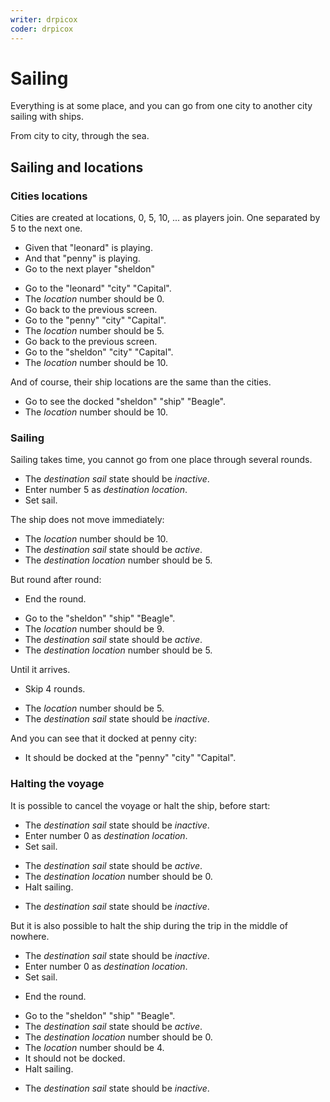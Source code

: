 ```yaml
---
writer: drpicox
coder: drpicox
---
```

# Sailing

Everything is at some place, and you can go from
one city to another city sailing with ships.

From city to city, through the sea.

## Sailing and locations

### Cities locations

Cities are created at locations, 0, 5, 10, ... as players join.
One separated by 5 to the next one.

 * Given that "leonard" is playing.
 * And that "penny" is playing.
 * Go to the next player "sheldon"
 <!-- SNAPSHOT status=200 -->
 * Go to the "leonard" "city" "Capital".
 * The _location_ number should be 0.
 * Go back to the previous screen.
 * Go to the "penny" "city" "Capital".
 * The _location_ number should be 5.
 * Go back to the previous screen.
 * Go to the "sheldon" "city" "Capital".
 * The _location_ number should be 10.
 
And of course, their ship locations are the same than the cities.

 * Go to see the docked "sheldon" "ship" "Beagle".
 * The _location_ number should be 10.
 
### Sailing

Sailing takes time, you cannot go from one 
place through several rounds. 

 * The _destination sail_ state should be _inactive_.
 * Enter number 5 as _destination location_.
 * Set sail.
 <!-- SNAPSHOT status=200 -->  

The ship does not move immediately:

 * The _location_ number should be 10.
 * The _destination sail_ state should be _active_.
 * The _destination location_ number should be 5.

But round after round:

 * End the round.
 <!-- SNAPSHOT status=200 -->
 * Go to the "sheldon" "ship" "Beagle".
 * The _location_ number should be 9.
 * The _destination sail_ state should be _active_.
 * The _destination location_ number should be 5.

Until it arrives.

 * Skip 4 rounds.
 <!-- SNAPSHOT status=200 -->  
 * The _location_ number should be 5.
 * The _destination sail_ state should be _inactive_.

And you can see that it docked at penny city:

 * It should be docked at the "penny" "city" "Capital".

### Halting the voyage

It is possible to cancel the voyage or halt the ship, before start:

 * The _destination sail_ state should be _inactive_.
 * Enter number 0 as _destination location_.
 * Set sail.
 <!-- SNAPSHOT status=200 -->  
 * The _destination sail_ state should be _active_.
 * The _destination location_ number should be 0.
 * Halt sailing.
 <!-- SNAPSHOT status=200 -->  
 * The _destination sail_ state should be _inactive_.

But it is also possible to halt the ship during the trip in the middle 
of nowhere.

 * The _destination sail_ state should be _inactive_.
 * Enter number 0 as _destination location_.
 * Set sail.
 <!-- SNAPSHOT status=200 -->  
 * End the round.
 <!-- SNAPSHOT status=200 -->  
 * Go to the "sheldon" "ship" "Beagle".
 * The _destination sail_ state should be _active_.
 * The _destination location_ number should be 0.
 * The _location_ number should be 4.
 * It should not be docked.
 * Halt sailing.
 <!-- SNAPSHOT status=200 -->  
 * The _destination sail_ state should be _inactive_.

